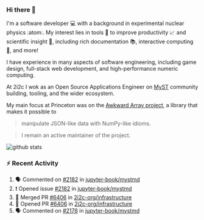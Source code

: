 ### Hi there 👋 

I'm a software developer 💻 with a background in experimental nuclear physics :atom:. My interest lies in tools :wrench: to improve productivity :chart_with_upwards_trend: and scientific insight :telescope:, including rich documentation 📚, interactive computing 🧮, and more! 

I have experience in many aspects of software engineering, including game design, full-stack web development, and high-performance numeric computing. 

At 2i2c I wok as an Open Source Applications Engineer on [MyST](https://github.com/jupyter-book/mystmd) community building, tooling, and the wider ecosystem. 

My main focus at Princeton was on the [Awkward Array project](awkward-array.org/), a library that makes it possible to 
> manipulate JSON-like data with NumPy-like idioms.

> I remain an active maintainer of the project. 

![github stats](https://github-readme-stats.vercel.app/api?username=agoose77&show_icons=true&hide_rank=true&hide_title=true&bg_color=30,e76445,904e95&text_color=efe3ec&icon_color=efe3ec)
<!--
**agoose77/agoose77** is a ✨ _special_ ✨ repository because its `README.md` (this file) appears on your GitHub profile.

Here are some ideas to get you started:

- 🔭 I’m currently working on ...
- 🌱 I’m currently learning ...
- 👯 I’m looking to collaborate on ...
- 🤔 I’m looking for help with ...
- 💬 Ask me about ...
- 📫 How to reach me: ...
- 😄 Pronouns: ...
- ⚡ Fun fact: ...
-->

### :zap: Recent Activity

<!--START_SECTION:activity-->
1. 🗣 Commented on [#2182](https://github.com/jupyter-book/mystmd/issues/2182#issuecomment-3094787168) in [jupyter-book/mystmd](https://github.com/jupyter-book/mystmd)
2. ❗ Opened issue [#2182](https://github.com/jupyter-book/mystmd/issues/2182) in [jupyter-book/mystmd](https://github.com/jupyter-book/mystmd)
3. 🎉 Merged PR [#6406](https://github.com/2i2c-org/infrastructure/pull/6406) in [2i2c-org/infrastructure](https://github.com/2i2c-org/infrastructure)
4. 💪 Opened PR [#6406](https://github.com/2i2c-org/infrastructure/pull/6406) in [2i2c-org/infrastructure](https://github.com/2i2c-org/infrastructure)
5. 🗣 Commented on [#2178](https://github.com/jupyter-book/mystmd/pull/2178#issuecomment-3090101710) in [jupyter-book/mystmd](https://github.com/jupyter-book/mystmd)
<!--END_SECTION:activity-->
